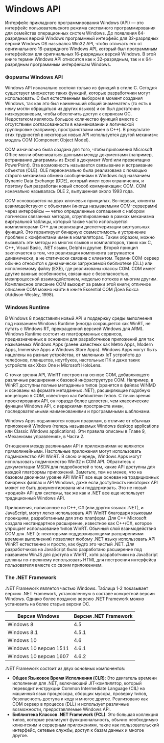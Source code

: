 # Windows API

Интерфейс прикладного программирования Windows (API) — это интерфейс пользовательского режима системного программирования для семейства операционных систем Windows. До появления 64-разрядных версий Windows программный интерфейс для 32-разрядных версий Windows OS назывался Win32 API, чтобы отличать его от оригинального 16-разрядного Windows API, который был программным интерфейсом для оригинальных 16-разрядных версий Windows. В этой книге термин Windows API относится как к 32-разрядным, так и к 64-разрядным программным интерфейсам Windows.

### Форматы Windows API

Windows API изначально состоял только из функций в стиле C. Сегодня существует множество таких функций, которые разработчики могут использовать. C был естественным выбором в момент создания Windows, так как это был наименьший общий знаменатель (то есть к нему могли обращаться из других языков) и он был достаточно низкоуровневым, чтобы обеспечить доступ к сервисам ОС. Недостатком являлось большое количество функций вместе с отсутствием согласованности в наименовании и логической группировке (например, пространствами имен в C++). В результате этих трудностей в некоторых новых API используется другой механизм: модель COM (Component Object Model).

COM изначально была создана для того, чтобы приложения Microsoft Office могли обмениваться данными между документами (например, встраивание диаграммы из Excel в документ Word или презентацию PowerPoint). Эта возможность называется связывание и встраивание объектов (OLE). OLE первоначально была реализована с помощью старого механизма обмена сообщениями в Windows под названием Dynamic Data Exchange (DDE), который имел свои ограничения, и поэтому был разработан новый способ коммуникации: COM. COM изначально называлась OLE 2, выпущенная около 1993 года.

COM основывается на двух ключевых принципах. Во-первых, клиенты взаимодействуют с объектами (иногда называемыми COM-серверами) через интерфейсы — четко определенные соглашения с набором логически связанных методов, сгруппированных в рамках механизма виртуальной таблицы, который также часто используется компиляторами C++ для реализации диспетчеризации виртуальных функций. Это гарантирует бинарную совместимость и устранение проблем с конфликтами имен в компиляторах. Таким образом, можно вызывать эти методы из многих языков и компиляторов, таких как C, C++, Visual Basic, .NET языки, Delphi и другие. Второй принцип заключается в том, что реализация компонента загружается динамически, а не статически связана с клиентом. Термин COM-сервер обычно относится к динамически загружаемой библиотеке (DLL) или исполняемому файлу (EXE), где реализованы классы COM. COM имеет другие важные особенности, связанные с безопасностью, межпроцессной взаимодействием, моделью потоков и многим другим. Комплексное описание COM выходит за рамки этой книги; отличное описание COM можно найти в книге Essential COM Дона Бокса (Addison-Wesley, 1998).

### Windows Runtime

В Windows 8 представили новый API и поддержку среды выполнения под названием Windows Runtime (иногда сокращается как WinRT, не путать с Windows RT, прекращенной версией Windows для ARM). Windows Runtime состоит из платформенных сервисов, предназначенных в основном для разработчиков приложений для так называемых Windows Apps (ранее известных как Metro Apps, Modern Apps, Immersive Apps и Windows Store Apps). Windows Apps могут быть нацелены на разные устройства, от маленьких IoT устройств до телефонов, планшетов, ноутбуков, настольных ПК и даже таких устройств как Xbox One и Microsoft HoloLens.

С точки зрения API, WinRT построен на основе COM, добавляющего различные расширения к базовой инфраструктуре COM. Например, в WinRT доступны полные метаданные типов (хранятся в файлах WINMD и основаны на формате метаданных .NET), расширяющие подобную концепцию в COM, известную как библиотеки типов. С точки зрения проектирования API, он гораздо более целостен, чем классические функции Windows API, с иерархиями пространств имен, последовательными наименованиями и программными шаблонами.

Windows Apps подчиняются новым правилам, в отличие от обычных приложений Windows (теперь называемых Windows desktop applications или Classic Windows applications). Эти правила описаны в Главе 9, «Механизмы управления», в Части 2.

Отношения между различными API и приложениями не являются прямолинейными. Настольные приложения могут использовать подмножество API WinRT. В свою очередь, Windows Apps могут использовать подмножество Win32 и COM API. Обратитесь к документации MSDN для подробностей о том, какие API доступны для каждой платформы приложений. Заметьте, тем не менее, что на базовом двоичном уровне API WinRT все еще основан на традиционных бинарных файлах и API Windows, даже если доступность некоторых API может не быть документирована или поддерживать. Это не новый «родной» API для системы, так же как и .NET все еще использует традиционный Windows API.

Приложения, написанные на C++, C# (или других языках .NET), и JavaScript, могут легко использовать API WinRT благодаря языковым проекциям, разработанным для этих платформ. Для C++ Microsoft создала нестандартное расширение, известное как C++/CX, которое упрощает использование типов WinRT. Обычный слой взаимодействия COM для .NET (с некоторыми поддерживающими расширениями времени выполнения) позволяет любому .NET языку использовать API WinRT естественно и просто, как будто это чистый .NET. Для разработчиков на JavaScript было разработано расширение под названием WinJS для доступа к WinRT, хотя разработчики на JavaScript должны по-прежнему использовать HTML для построения интерфейса пользователя вместе со своим приложением.

### The .NET Framework

.NET Framework является частью Windows. Таблица 1-2 показывает версию .NET Framework, установленную в составе конкретной версии Windows. Однако более позднюю версию .NET Framework можно установить на более старые версии ОС.

| Версия Windows         | Версия .NET Framework |
| ---------------------- | --------------------- |
| Windows 8              | 4.5                   |
| Windows 8.1            | 4.5.1                 |
| Windows 10             | 4.6                   |
| Windows 10 версия 1511 | 4.6.1                 |
| Windows 10 версия 1607 | 4.6.2                 |

.NET Framework состоит из двух основных компонентов:

* **Общее Языковое Время Исполнения (CLR)**: Это двигатель времени исполнения для .NET, включающий JIT-компилятор, который переводит инструкции Common Intermediate Language (CIL) на машинный язык процессора, сборщик мусора, проверку типов, безопасность доступа к коду и многое другое. Реализовано как COM сервер в процессе (DLL) и использует различные возможности, предоставляемые Windows API.
* **Библиотека Классов .NET Framework (FCL)**: Это большая коллекция типов, которые реализуют функциональность, обычно необходимую клиентским и серверным приложениям, такие как пользовательский интерфейс, сетевые службы, доступ к базам данных и многое другое.


